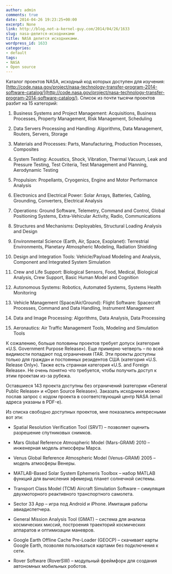 ```yaml
---
author: admin
comments: true
date: 2014-04-26 19:23:25+00:00
excerpt: None
link: http://blog.not-a-kernel-guy.com/2014/04/26/1633
slug: nasa-делится-исходниками
title: NASA делится исходниками.
wordpress_id: 1633
categories:
- default
tags:
- NASA
- Open source
---
```


Каталог проектов NASA, исходный код которых доступен для изучения: [http://code.nasa.gov/project/nasa-technology-transfer-program-2014-software-catalog/](http://code.nasa.gov/project/nasa-technology-transfer-program-2014-software-catalog/). Список из почти тысячи проектов разбит на 15 категорий:

  1. Business Systems and Project Management: Acquisitions, Business Processes, Property Management, Risk Management, Scheduling

  2. Data Servers Processing and Handling: Algorithms, Data Management, Routers, Servers, Storage

  3. Materials and Processes: Parts, Manufacturing, Production Processes, Composites

  4. System Testing: Acoustics, Shock, Vibration, Thermal Vacuum, Leak and Pressure Testing, Test Criteria, Test Management and Planning, Aerodynamic Testing

  5. Propulsion: Propellants, Cryogenics, Engine and Motor Performance Analysis

  6. Electronics and Electrical Power: Solar Arrays, Batteries, Cabling, Grounding, Converters, Electrical Analysis

  7. Operations: Ground Software, Telemetry, Command and Control, Global Positioning Systems, Extra-Vehicular Activity, Radio, Communications

  8. Structures and Mechanisms: Deployables, Structural Loading Analysis and Design

  9. Environmental Science (Earth, Air, Space, Exoplanet): Terrestrial Environments, Planetary Atmospheric Modeling, Radiation Shielding

  10. Design and Integration Tools: Vehicle/Payload Modeling and Analysis, Component and Integrated System Simulation

  11. Crew and Life Support: Biological Sensors, Food, Medical, Biological Analysis, Crew Support, Basic Human Model and Cognition

  12. Autonomous Systems: Robotics, Automated Systems, Systems Health Monitoring

  13. Vehicle Management (Space/Air/Ground): Flight Software: Spacecraft Processes, Command and Data Handling, Instrument Management

  14. Data and Image Processing: Algorithms, Data Analysis, Data Processing

  15. Aeronautics: Air Traffic Management Tools, Modeling and Simulation Tools

К сожалению, больше половины проектов требует допуск (категория «U.S. Government Purpose Release»).  Еще примерно четверть – по всей видимости попадают под ограничения ITAR. Эти проекты доступны только для граждан и постоянных резидентов США (категория «U.S. Release Only»). Также есть странная категория «U.S. and Foreign Release». Не очень понятно что требуется, чтобы получить доступ к этим проектам из-за рубежа.

Оставшиеся 143 проекта доступны без ограничений (категории «General Public Release» и «Open Source Release»). Заказать исходники можно послав запрос с кодом проекта в соответствующий центр NASA (email адреса указаны в PDF-е). 

Из списка свободно доступных проектов, мне показались интересными вот эти:

  * Spatial Resolution Verification Tool (SRVT) – позволяет оценить разрешение спутниковых снимков.

  * Mars Global Reference Atmospheric Model (Mars-GRAM) 2010 – инженерная модель атмосферы Марса.

  * Venus Global Reference Atmospheric Model (Venus-GRAM) 2005 – модель атмосферы Венеры.

  * MATLAB-Based Solar System Ephemeris Toolbox – набор MATLAB функций для вычисления эфемерид планет солнечной системы.

  * Transport Class Model (TCM) Aircraft Simulation Software – симуляция двухмоторного реактивного транспортного самолета.

  * Sector 33 App – игра под Android и iPhone. Имитация работы авиадиспетчера.

  * General Mission Analysis Tool (GMAT) – система для анализа космических миссий, построения траекторий космических аппаратов и оптимизации маневров.

  * Google Earth Offline Cache Pre-Loader (GEOCP) – скачивает карты Google Earth, позволяя пользоваться картами без подключения к сети.

  * Rover Software (RoverSW) – модульный фреймфорк для создания автономных мобильных роботов.
